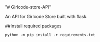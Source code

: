 "# Girlcode-store-API" 

An API for Girlcode Store built with flask.

##Install required packages

``````python -m pip install -r requirements.txt ``````